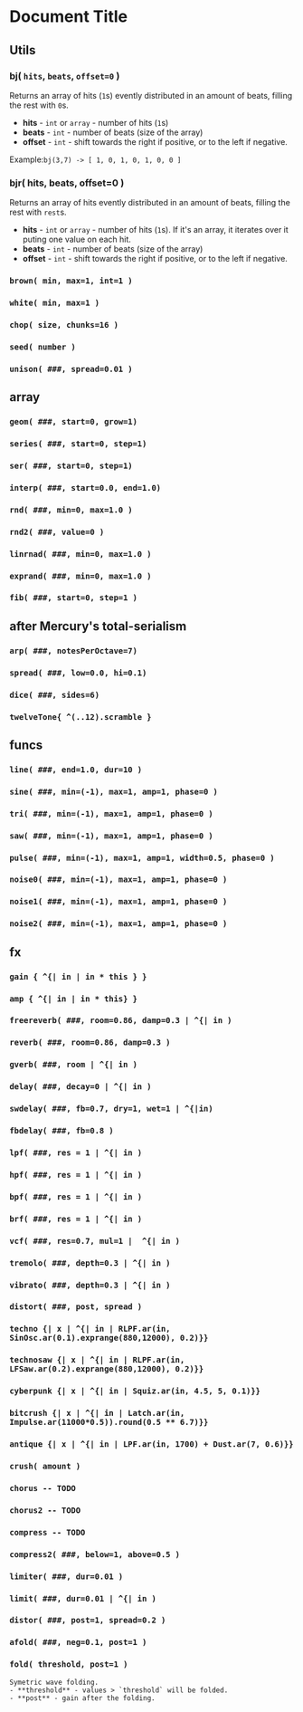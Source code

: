 # Document Title

## Utils

### bj( `hits`, `beats`, `offset=0` )

Returns an array of hits (`1`s) evently distributed in an amount of beats, filling the rest with `0`s. 
- **hits** - `int` or `array` - number of hits (`1`s)
- **beats** - `int` - number of beats (size of the array)
- **offset** - `int` - shift towards the right if positive, or to the left if negative.

Example:`bj(3,7) -> [ 1, 0, 1, 0, 1, 0, 0 ]`

### bjr( hits, beats, offset=0 )

Returns an array of hits evently distributed in an amount of beats, filling the rest with `rest`s. 
- **hits** - `int` or `array` - number of hits (`1`s). If it's an array, it iterates over it puting one value on each hit.
- **beats** - `int` - number of beats (size of the array)
- **offset** - `int` - shift towards the right if positive, or to the left if negative.
### `brown( min, max=1, int=1 )`
### `white( min, max=1 )`
### `chop( size, chunks=16 )`
### `seed( number )`
### `unison( ###, spread=0.01 )`
## array
### `geom( ###, start=0, grow=1)`
### `series( ###, start=0, step=1)`
### `ser( ###, start=0, step=1)`
### `interp( ###, start=0.0, end=1.0)`
### `rnd( ###, min=0, max=1.0 )`
### `rnd2( ###, value=0 )`
### `linrnad( ###, min=0, max=1.0 )`
### `exprand( ###, min=0, max=1.0 )`
### `fib( ###, start=0, step=1 )`
## after Mercury's total-serialism
### `arp( ###, notesPerOctave=7)`
### `spread( ###, low=0.0, hi=0.1)`
### `dice( ###, sides=6)`
### `twelveTone{ ^(..12).scramble }`
## funcs
### `line( ###, end=1.0, dur=10 )`
### `sine( ###, min=(-1), max=1, amp=1, phase=0 )`
### `tri( ###, min=(-1), max=1, amp=1, phase=0 )`
### `saw( ###, min=(-1), max=1, amp=1, phase=0 )`
### `pulse( ###, min=(-1), max=1, amp=1, width=0.5, phase=0 )`
### `noise0( ###, min=(-1), max=1, amp=1, phase=0 )`
### `noise1( ###, min=(-1), max=1, amp=1, phase=0 )`
### `noise2( ###, min=(-1), max=1, amp=1, phase=0 )`
## fx
### `gain { ^{| in | in * this } }`
### `amp { ^{| in | in * this} }`
### `freereverb( ###, room=0.86, damp=0.3 | ^{| in )`
### `reverb( ###, room=0.86, damp=0.3 )`
### `gverb( ###, room | ^{| in )`
### `delay( ###, decay=0 | ^{| in )`
### `swdelay( ###, fb=0.7, dry=1, wet=1 | ^{|in)`
### `fbdelay( ###, fb=0.8 )`
### `lpf( ###, res = 1 | ^{| in )`
### `hpf( ###, res = 1 | ^{| in )`
### `bpf( ###, res = 1 | ^{| in )`
### `brf( ###, res = 1 | ^{| in )`
### `vcf( ###, res=0.7, mul=1 |  ^{| in )`
### `tremolo( ###, depth=0.3 | ^{| in )`
### `vibrato( ###, depth=0.3 | ^{| in )`
### `distort( ###, post, spread )`
### `techno {| x | ^{| in | RLPF.ar(in, SinOsc.ar(0.1).exprange(880,12000), 0.2)}}`
### `technosaw {| x | ^{| in | RLPF.ar(in, LFSaw.ar(0.2).exprange(880,12000), 0.2)}}`
### `cyberpunk {| x | ^{| in | Squiz.ar(in, 4.5, 5, 0.1)}}`
### `bitcrush {| x | ^{| in | Latch.ar(in, Impulse.ar(11000*0.5)).round(0.5 ** 6.7)}}`
### `antique {| x | ^{| in | LPF.ar(in, 1700) + Dust.ar(7, 0.6)}}`
### `crush( amount )`
### `chorus -- TODO`
### `chorus2 -- TODO`
### `compress -- TODO`
### `compress2( ###, below=1, above=0.5 )`
### `limiter( ###, dur=0.01 )`
### `limit( ###, dur=0.01 | ^{| in )`
### `distor( ###, post=1, spread=0.2 )`
### `afold( ###, neg=0.1, post=1 )` 
### `fold( threshold, post=1 )` 

    Symetric wave folding.
    - **threshold** - values > `threshold` will be folded.
    - **post** - gain after the folding.
